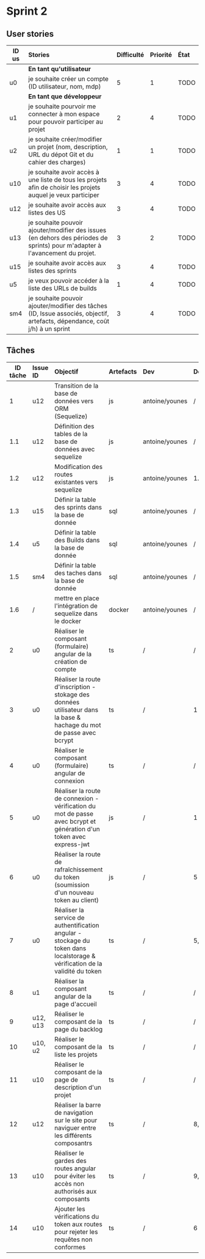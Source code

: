# Sprint 2

## User stories

| ID us | Stories | Difficulté | Priorité | État |
|-------|:--------|:-----------|:---------|:-----|
|      | **En tant qu'utilisateur**              |
| u0   | je souhaite créer un compte (ID utilisateur, nom, mdp) | 5 | 1 | TODO |
|      | **En tant que développeur**             |
| u1   | je souhaite pourvoir me connecter à mon espace pour pouvoir participer au projet | 2 | 4 | TODO |
| u2   | je souhaite créer/modifier un projet (nom, description, URL du dépot Git et du cahier des charges) | 1 | 1 | TODO |
| u10  | je souhaite avoir accès à une liste de tous les projets afin de choisir les projets auquel je veux participer | 3 | 4 | TODO |
| u12  | je souhaite avoir accès aux listes des US | 3 | 4 | TODO |
| u13  | je souhaite pouvoir ajouter/modifier des issues (en dehors des périodes de sprints) pour m'adapter à l'avancement du projet. | 3 | 2 | TODO |
| u15  | je souhaite avoir accès aux listes des sprints | 3 | 4 | TODO |
| u5   | je veux pouvoir accéder à la liste des URLs de builds | 1 | 4 |TODO|
| sm4  | je souhaite pouvoir ajouter/modifier des tâches (ID, Issue associés, objectif, artefacts, dépendance, coût j/h) à un sprint | 3 | 4 |TODO|

## Tâches

| ID tâche | Issue ID | Objectif | Artefacts | Dev | Dépendance | État |
|----|:--------|:-----------|:---------|:-----|:--------|:------|
| 1 | u12 | Transition de la base de données vers ORM (Sequelize) | js | antoine/younes | / | DONE |
| 1.1 | u12 | Définition des tables de la base de données avec sequelize | js | antoine/younes | / | DONE |
| 1.2 | u12 | Modification des routes existantes vers sequelize | js | antoine/younes | 1.1 | DONE |
| 1.3 | u15 | Définir la table des sprints dans la base de donnée | sql | antoine/younes | / | DONE |
| 1.4 | u5 | Définir la table des Builds dans la base de donnée | sql | antoine/younes | / | DONE |
| 1.5 | sm4 | Définir la table des taches dans la base de donnée | sql | antoine/younes | / | DONE |
| 1.6 | / | mettre en place l'intégration de sequelize dans le docker | docker | antoine/younes | / | TODO |
| 2 | u0 | Réaliser le composant (formulaire) angular de la création de compte | ts | / | / | TODO |
| 3 | u0 | Réaliser la route d'inscription - stokage des données utilisateur dans la base & hachage du mot de passe avec bcrypt | ts | / | 1 | TODO |
| 4 | u0 | Réaliser le composant (formulaire) angular de connexion | ts | / | / | TODO |
| 5 | u0 | Réaliser la route de connexion - vérification du mot de passe avec bcrypt et génération d'un token avec express-jwt | js | / | 1 | TODO |
| 6 | u0 | Réaliser la route de rafraîchissement du token (soumission d'un nouveau token au client) | js | / | 5 | TODO |
| 7 | u0 | Réaliser la service de authentification angular - stockage du token dans localstorage & vérification de la validité du token | ts | / | 5, 6 | TODO |
| 8 | u1 | Réaliser la composant angular de la page d'accueil | ts | / | / | TODO |
| 9 | u12, u13 | Réaliser le composant de la page du backlog | ts | / | / | TODO |
| 10 | u10, u2 | Réaliser le composant de la liste les projets | ts | / | / | TODO |
| 11 | u10 | Réaliser le composant de la page de description d'un projet| ts | / | / | TODO |
| 12 | u12 | Réaliser la barre de navigation sur le site pour naviguer entre les différents composantrs | ts | / | 8, 9, 10, 11  | TODO |
| 13 | u10 | Réaliser le gardes des routes angular pour éviter les accès non authorisés aux composants | ts | / | 9, 10, 11 | TODO |
| 14 | u10 | Ajouter les vérifications du token aux routes pour rejeter les requêtes non conformes | ts | / | 6  | TODO |

